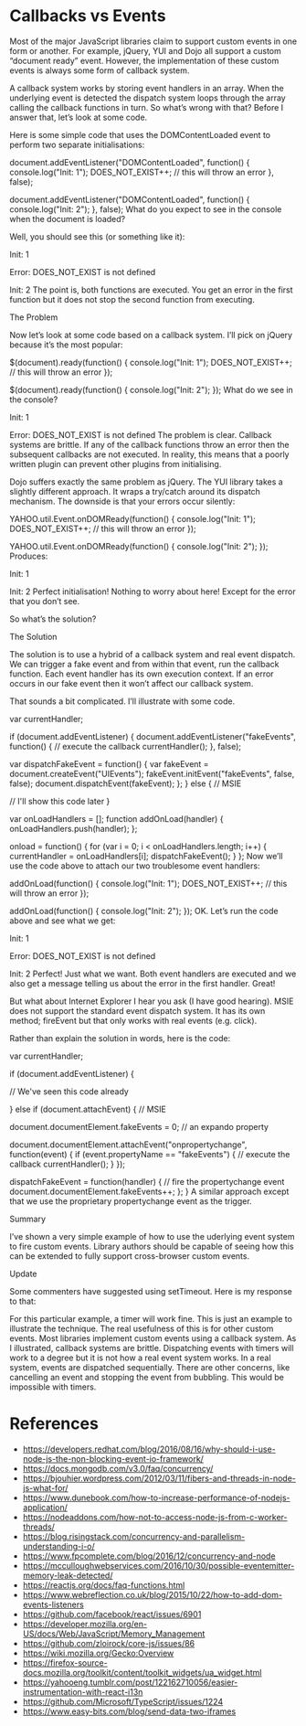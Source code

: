 # Callbacks vs Events

Most of the major JavaScript libraries claim to support custom events in one form or another. For example, jQuery, YUI and Dojo all support a custom “document ready” event. However, the implementation of these custom events is always some form of callback system.

A callback system works by storing event handlers in an array. When the underlying event is detected the dispatch system loops through the array calling the callback functions in turn. So what’s wrong with that? Before I answer that, let’s look at some code.

Here is some simple code that uses the DOMContentLoaded event to perform two separate initialisations:

document.addEventListener("DOMContentLoaded", function() {
  console.log("Init: 1");
  DOES_NOT_EXIST++; // this will throw an error
}, false);

document.addEventListener("DOMContentLoaded", function() {
  console.log("Init: 2");
}, false);
What do you expect to see in the console when the document is loaded?

Well, you should see this (or something like it):

Init: 1

Error: DOES_NOT_EXIST is not defined

Init: 2
The point is, both functions are executed. You get an error in the first function but it does not stop the second function from executing.

The Problem

Now let’s look at some code based on a callback system. I’ll pick on jQuery because it’s the most popular:

$(document).ready(function() {
  console.log("Init: 1");
  DOES_NOT_EXIST++; // this will throw an error
});

$(document).ready(function() {
  console.log("Init: 2");
});
What do we see in the console?

Init: 1

Error: DOES_NOT_EXIST is not defined
The problem is clear. Callback systems are brittle. If any of the callback functions throw an error then the subsequent callbacks are not executed. In reality, this means that a poorly written plugin can prevent other plugins from initialising.

Dojo suffers exactly the same problem as jQuery. The YUI library takes a slightly different approach. It wraps a try/catch around its dispatch mechanism. The downside is that your errors occur silently:

YAHOO.util.Event.onDOMReady(function() {
  console.log("Init: 1");
  DOES_NOT_EXIST++; // this will throw an error
});

YAHOO.util.Event.onDOMReady(function() {
  console.log("Init: 2");
});
Produces:

Init: 1

Init: 2
Perfect initialisation! Nothing to worry about here! Except for the error that you don’t see.

So what’s the solution?

The Solution

The solution is to use a hybrid of a callback system and real event dispatch. We can trigger a fake event and from within that event, run the callback function. Each event handler has its own execution context. If an error occurs in our fake event then it won’t affect our callback system.

That sounds a bit complicated. I’ll illustrate with some code.

var currentHandler;

if (document.addEventListener) {
  document.addEventListener("fakeEvents", function() {
    // execute the callback
    currentHandler();
  }, false);

  var dispatchFakeEvent = function() {
    var fakeEvent = document.createEvent("UIEvents");
    fakeEvent.initEvent("fakeEvents", false, false);
    document.dispatchEvent(fakeEvent);
  };
} else { // MSIE

  // I'll show this code later
}

var onLoadHandlers = [];
function addOnLoad(handler) {
  onLoadHandlers.push(handler);
};

onload = function() {
  for (var i = 0; i < onLoadHandlers.length; i++) {
    currentHandler = onLoadHandlers[i];
    dispatchFakeEvent();
  }
};
Now we’ll use the code above to attach our two troublesome event handlers:

addOnLoad(function() {
  console.log("Init: 1");
  DOES_NOT_EXIST++; // this will throw an error
});

addOnLoad(function() {
  console.log("Init: 2");
});
OK. Let’s run the code above and see what we get:

Init: 1

Error: DOES_NOT_EXIST is not defined

Init: 2
Perfect! Just what we want. Both event handlers are executed and we also get a message telling us about the error in the first handler. Great!

But what about Internet Explorer I hear you ask (I have good hearing). MSIE does not support the standard event dispatch system. It has its own method; fireEvent but that only works with real events (e.g. click).

Rather than explain the solution in words, here is the code:

var currentHandler;

if (document.addEventListener) {

  // We've seen this code already

} else if (document.attachEvent) { // MSIE

  document.documentElement.fakeEvents = 0; // an expando property

  document.documentElement.attachEvent("onpropertychange", function(event) {
    if (event.propertyName == "fakeEvents") {
      // execute the callback
      currentHandler();
    }
  });

  dispatchFakeEvent = function(handler) {
    // fire the propertychange event
    document.documentElement.fakeEvents++;
  };
}
A similar approach except that we use the proprietary propertychange event as the trigger.

Summary

I’ve shown a very simple example of how to use the uderlying event system to fire custom events. Library authors should be capable of seeing how this can be extended to fully support cross-browser custom events.

Update

Some commenters have suggested using setTimeout. Here is my response to that:

For this particular example, a timer will work fine. This is just an example to illustrate the technique. The real usefulness of this is for other custom events. Most libraries implement custom events using a callback system. As I illustrated, callback systems are brittle. Dispatching events with timers will work to a degree but it is not how a real event system works. In a real system, events are dispatched sequentially. There are other concerns, like cancelling an event and stopping the event from bubbling. This would be impossible with timers.

# References
* https://developers.redhat.com/blog/2016/08/16/why-should-i-use-node-js-the-non-blocking-event-io-framework/
* https://docs.mongodb.com/v3.0/faq/concurrency/
* https://bjouhier.wordpress.com/2012/03/11/fibers-and-threads-in-node-js-what-for/
* https://www.dunebook.com/how-to-increase-performance-of-nodejs-application/
* https://nodeaddons.com/how-not-to-access-node-js-from-c-worker-threads/
* https://blog.risingstack.com/concurrency-and-parallelism-understanding-i-o/
* https://www.fpcomplete.com/blog/2016/12/concurrency-and-node
* https://mcculloughwebservices.com/2016/10/30/possible-eventemitter-memory-leak-detected/
* https://reactjs.org/docs/faq-functions.html
* https://www.webreflection.co.uk/blog/2015/10/22/how-to-add-dom-events-listeners
* https://github.com/facebook/react/issues/6901
* https://developer.mozilla.org/en-US/docs/Web/JavaScript/Memory_Management
* https://github.com/zloirock/core-js/issues/86
* https://wiki.mozilla.org/Gecko:Overview
* https://firefox-source-docs.mozilla.org/toolkit/content/toolkit_widgets/ua_widget.html
* https://yahooeng.tumblr.com/post/122162710056/easier-instrumentation-with-react-i13n
* https://github.com/Microsoft/TypeScript/issues/1224
* https://www.easy-bits.com/blog/send-data-two-iframes
